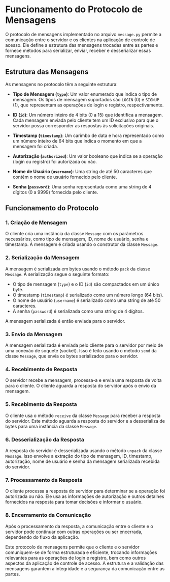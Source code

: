 # Funcionamento do Protocolo de Mensagens

O protocolo de mensagens implementado no arquivo `message.py` permite a comunicação entre o servidor e os clientes na aplicação de controle de acesso. Ele define a estrutura das mensagens trocadas entre as partes e fornece métodos para serializar, enviar, receber e desserializar essas mensagens.

## Estrutura das Mensagens

As mensagens no protocolo têm a seguinte estrutura:

- **Tipo de Mensagem (`type`)**: Um valor enumerado que indica o tipo de mensagem. Os tipos de mensagem suportados são `LOGIN` (0) e `SIGNUP` (1), que representam as operações de login e registro, respectivamente.

- **ID (`id`)**: Um número inteiro de 4 bits (0 a 15) que identifica a mensagem. Cada mensagem enviada pelo cliente tem um ID exclusivo para que o servidor possa corresponder as respostas às solicitações originais.

- **Timestamp (`timestamp`)**: Um carimbo de data e hora representado como um número inteiro de 64 bits que indica o momento em que a mensagem foi criada.

- **Autorização (`authorized`)**: Um valor booleano que indica se a operação (login ou registro) foi autorizada ou não.

- **Nome de Usuário (`username`)**: Uma string de até 50 caracteres que contém o nome de usuário fornecido pelo cliente.

- **Senha (`password`)**: Uma senha representada como uma string de 4 dígitos (0 a 9999) fornecida pelo cliente.

## Funcionamento do Protocolo

### 1. Criação de Mensagem

O cliente cria uma instância da classe `Message` com os parâmetros necessários, como tipo de mensagem, ID, nome de usuário, senha e timestamp. A mensagem é criada usando o construtor da classe `Message`.

### 2. Serialização da Mensagem

A mensagem é serializada em bytes usando o método `pack` da classe `Message`. A serialização segue o seguinte formato:

- O tipo de mensagem (`type`) e o ID (`id`) são compactados em um único byte.
- O timestamp (`timestamp`) é serializado como um número longo (64 bits).
- O nome de usuário (`username`) é serializado como uma string de até 50 caracteres.
- A senha (`password`) é serializada como uma string de 4 dígitos.

A mensagem serializada é então enviada para o servidor.

### 3. Envio da Mensagem

A mensagem serializada é enviada pelo cliente para o servidor por meio de uma conexão de soquete (socket). Isso é feito usando o método `send` da classe `Message`, que envia os bytes serializados para o servidor.

### 4. Recebimento de Resposta

O servidor recebe a mensagem, processa-a e envia uma resposta de volta para o cliente. O cliente aguarda a resposta do servidor após o envio da mensagem.

### 5. Recebimento da Resposta

O cliente usa o método `receive` da classe `Message` para receber a resposta do servidor. Este método aguarda a resposta do servidor e a desserializa de bytes para uma instância da classe `Message`.

### 6. Desserialização da Resposta

A resposta do servidor é desserializada usando o método `unpack` da classe `Message`. Isso envolve a extração do tipo de mensagem, ID, timestamp, autorização, nome de usuário e senha da mensagem serializada recebida do servidor.

### 7. Processamento da Resposta

O cliente processa a resposta do servidor para determinar se a operação foi autorizada ou não. Ele usa as informações de autorização e outros detalhes fornecidos na resposta para tomar decisões e informar o usuário.

### 8. Encerramento da Comunicação

Após o processamento da resposta, a comunicação entre o cliente e o servidor pode continuar com outras operações ou ser encerrada, dependendo do fluxo da aplicação.

Este protocolo de mensagens permite que o cliente e o servidor comuniquem-se de forma estruturada e eficiente, trocando informações relevantes para as operações de login e registro, bem como outros aspectos da aplicação de controle de acesso. A estrutura e a validação das mensagens garantem a integridade e a segurança da comunicação entre as partes.